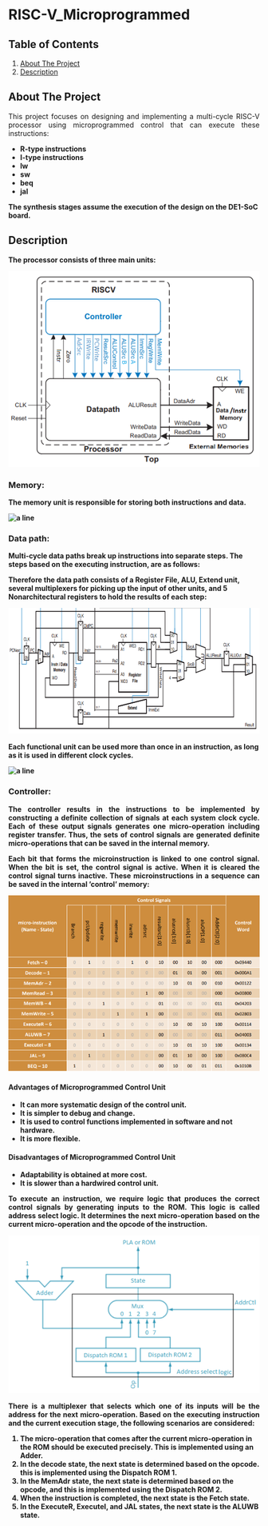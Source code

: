 # RISC-V_Microprogrammed

<!-- TABLE OF CONTENTS -->
<h2 id="table-of-contents"> Table of Contents</h2>
<ol>
  <li><a href="#about-the-project">About The Project</a></li>
  <li><a href="#description">Description</a></li>
</ol>

<!-- ABOUT THE PROJECT -->
<h2 id="about-the-project">About The Project</h2>
<p align="justify">This project focuses on designing and implementing a multi-cycle RISC-V processor using microprogrammed control that can execute these instructions:</p>
<ul>
  <li><b>R-type instructions</li>
  <li><b>I-type instructions</li>
  <li><b>lw</li>
  <li><b>sw</li>
  <li><b>beq</li>
  <li><b>jal</li>
</ul>
<p>The synthesis stages assume the execution of the design on the DE1-SoC board.</p>

<!-- DESCRIPTION -->
<h2 id="description">Description</h2>
<p>The processor consists of three main units:</p>
<p align="center">
  <img src="imgs/multicycle.png" alt="top module img">
</p>
<!-- MEMORY DESCRIPTION -->
<h3>Memory:</h3>
<p>The memory unit is responsible for storing both instructions and data.</p>
<img src="https://raw.githubusercontent.com/andreasbm/readme/master/assets/lines/rainbow.png" alt="a line" height="10px" >

<!-- DATA PATH DESCRIPTION -->
<h3>Data path:</h3>
<p>Multi-cycle data paths break up instructions into separate steps. The steps based on the executing instruction, are as follows:</p>
<p></p>
<p>Therefore the data path consists of a Register File, ALU, Extend unit, several multiplexers for picking up the input of other units, and 5 Nonarchitectural registers to hold the results of each step:</p>
<p align="center">
  <img src="imgs/dataPath.png" alt="data path module img" width="752px" height="252px">
</p>
<p>Each functional unit can be used more than once in an instruction, as long as it is used in different clock cycles.</p>
<img src="https://raw.githubusercontent.com/andreasbm/readme/master/assets/lines/rainbow.png" alt="a line" height="10" >

<!-- CONTROLLER DESCRIPTION -->
<h3>Controller:</h3>
<p align="justify">The controller results in the instructions to be implemented by constructing a definite collection of signals at each system clock cycle. Each of these output signals generates one micro-operation including register transfer. Thus, the sets of control signals are generated definite micro-operations that can be saved in the internal memory.</p>
<p align="justify">Each bit that forms the microinstruction is linked to one control signal. When the bit is set, the control signal is active. When it is cleared the control signal turns inactive. These microinstructions in a sequence can be saved in the internal ’control’ memory:</p>
<p align="center">
  <img src="imgs/ROM_table.png" alt="ROM table" width="702px" heigth="491px">
</p>
<h4>Advantages of Microprogrammed Control Unit</h4>
<ul>
  <li><b>It can more systematic design of the control unit.</li>
  <li><b>It is simpler to debug and change.</li>
  <li><b>It is used to control functions implemented in software and not hardware.</li>
  <li><b>It is more flexible.</li>
</ul>
<h4>Disadvantages of Microprogrammed Control Unit</h4>
<ul>
  <li><b>Adaptability is obtained at more cost.</li>
  <li><b>It is slower than a hardwired control unit.</li>
</ul>
<p align="justify">To execute an instruction, we require logic that produces the correct control signals by generating inputs to the ROM. This logic is called address select logic. It determines the next micro-operation based on the current micro-operation and the opcode of the instruction.</p>
<img src="imgs/addressSelectLogic.png" alt="Address Select Logic img" width="554px" heigth="347px">
<p align="justify">There is a multiplexer that selects which one of its inputs will be the address for the next micro-operation. Based on the executing instruction and the current execution stage, the following scenarios are considered:</p>
<ol>
  <li>The micro-operation that comes after the current micro-operation in the ROM should be executed precisely. This is implemented using an Adder.</li>
  <li>In the decode state, the next state is determined based on the opcode. this is implemented using the Dispatch ROM 1.</li>
  <li>In the MemAdr state, the next state is determined based on the opcode, and this is implemented using the Dispatch ROM 2.</li>
  <li>When the instruction is completed, the next state is the Fetch state.</li>
  <li> In the ExecuteR, ExecuteI, and JAL states, the next state is the ALUWB state.</li>
</ol>
